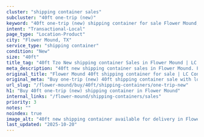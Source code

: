 ```yaml
---
cluster: "shipping container sales"
subcluster: "40ft one-trip (new)"
keyword: "40ft one-trip (new) shipping container for sale Flower Mound, TX"
intent: "Transactional-Local"
page_type: "Location-Product"
city: "Flower Mound, TX"
service_type: "shipping container"
condition: "New"
size: "40ft"
title_tag: "40ft Tzo New shipping container Sales in Flower Mound | LC Container"
meta_description: "40ft new shipping container sales in Flower Mound. Fast delivery, competitive pricing. Serving shipping containers area. Quote ID: KGA. Call (214) 524-4168 for your free quote today."
original_title: "Flower Mound 40ft shipping container for sale | LC Container"
original_meta: "Buy one-trip (new) 40ft shipping container sale with local delivery in Flower Mound, TX. LC Container — local Since 2003. Request a fast quote today."
url_slug: "/flower-mound/buy/40ft/shipping-containers/one-trip-new"
h1: "Buy 40ft one-trip (new) shipping container in Flower Mound"
internal_links: "/flower-mound/shipping-containers/sales"
priority: 3
notes: ""
noindex: true
image_alt: "40ft new shipping container available for delivery in Flower Mound"
last_updated: "2025-10-20"
---
```


<!-- TODO: Add unique city/inventory copy, images, and internal links here. -->
